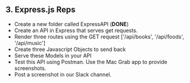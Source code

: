 ## 3. Express.js Reps

  * Create a new folder called ExpressAPI (**DONE**)
  * Create an API in Express that serves get requests.
  * Render three routes using the GET request ['/api/books', '/api/foods', '/api/music']
  * Create three Javascript Objects to send back
  * Serve these Models in your API
  * Test this API using Postman. Use the Mac Grab app to provide screenshots.
  * Post a screenshot in our Slack channel.
